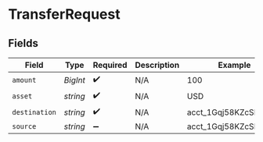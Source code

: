 # TransferRequest


## Fields

| Field                 | Type                  | Required              | Description           | Example               |
| --------------------- | --------------------- | --------------------- | --------------------- | --------------------- |
| `amount`              | *BigInt*              | :heavy_check_mark:    | N/A                   | 100                   |
| `asset`               | *string*              | :heavy_check_mark:    | N/A                   | USD                   |
| `destination`         | *string*              | :heavy_check_mark:    | N/A                   | acct_1Gqj58KZcSIg2N2q |
| `source`              | *string*              | :heavy_minus_sign:    | N/A                   | acct_1Gqj58KZcSIg2N2q |